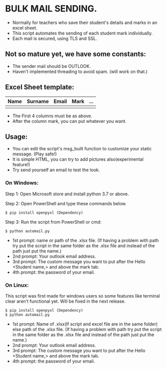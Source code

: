 # BULK MAIL SENDING.

- Normally for teachers who save their student's details and marks in an excel sheet.
- This script automates the sending of each student mark individually.
- Each mail is secured, using TLS and SSL.

## Not so mature yet, we have some constants: 
- The sender mail should be OUTLOOK.
- Haven't implemented threading to avoid spam. (will work on that.)

## Excel Sheet template:
| Name | Surname | Email | Mark | \.\.\. |
|------|---------|-------|------|--------|
|      |         |       |      |        |
- The First 4 columns must be as above.
- After the column mark, you can put whatever you want.

## Usage:

- You can edit the script's msg_built function to customize your static message. (Play safe!)
- It is simple HTML, you can try to add pictures also(experimental feature!)
- Try send yourself an email to test the look.

### On Windows:
Step 1: Open Microsoft store and install python 3.7 or above.

Step 2: Open PowerShell and type these commands below.
```commandline
$ pip install openpyxl (Dependency)
```
Step 3: Run the script from PowerShell or cmd:
```commandline
$ python automail.py
```
- 1st prompt: name or path of the .xlsx file. 
(If having a problem with path try put the script in the same folder as the .xlsx file and instead of the path just put the name.)
- 2nd prompt: Your outlook email address.
- 3rd prompt: The custom message you want to put after the Hello <Student name,> and above the mark tab.
- 4th prompt: the password of your email.

### On Linux:
This script was first made for windows users so some features like terminal clear aren't functional yet.
Will be fixed in the next release.
```commandline
$ pip install openpyxl (Dependency)
$ python automail.py
```
- 1st prompt: Name of .xlsx(If script and excel file are in the same folder) else path of the .xlsx file. 
(If having a problem with path try put the script in the same folder as the .xlsx file and instead of the path just put the name.)
- 2nd prompt: Your outlook email address.
- 3rd prompt: The custom message you want to put after the Hello <Student name,> and above the mark tab.
- 4th prompt: the password of your email.
 